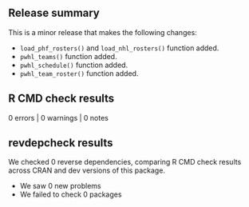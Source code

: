## Release summary

This is a minor release that makes the following changes:

* `load_phf_rosters()` and `load_nhl_rosters()`  function added.
* `pwhl_teams()` function added.
* `pwhl_schedule()` function added.
* `pwhl_team_roster()` function added.

## R CMD check results

0 errors | 0 warnings | 0 notes

## revdepcheck results

We checked 0 reverse dependencies, comparing R CMD check results across CRAN and dev versions of this package.

 * We saw 0 new problems
 * We failed to check 0 packages
